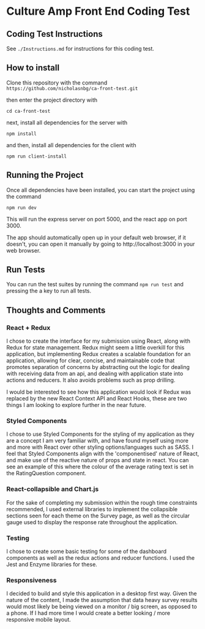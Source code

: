 # Culture Amp Front End Coding Test

## Coding Test Instructions

See `./Instructions.md` for instructions for this coding test.

## How to install

Clone this repository with the command `https://github.com/nicholasnbg/ca-front-test.git`

then enter the project directory with

`cd ca-front-test`

next, install all dependencies for the server with

`npm install`

and then, install all dependencies for the client with

`npm run client-install`

## Running the Project

Once all dependencies have been installed, you can start the project using the command

`npm run dev`

This will run the express server on port 5000, and the react app on port 3000.

The app should automatically open up in your default web browser, if it doesn't, you can open it manually by going to http://localhost:3000 in your web browser.

## Run Tests

You can run the test suites by running the command `npm run test` and pressing the a key to run all tests.

## Thoughts and Comments

### React + Redux

I chose to create the interface for my submission using React, along with Redux for state management. Redux might seem a little overkill for this application, but implementing Redux creates a scalable foundation for an application, allowing for clear, concise, and maintainable code that promotes separation of concerns by abstracting out the logic for dealing with receiving data from an api, and dealing with application state into actions and reducers. It also avoids problems such as prop drilling.

I would be interested to see how this application would look if Redux was replaced by the new React Context API and React Hooks, these are two things I am looking to explore further in the near future.

### Styled Components

I chose to use Styled Components for the styling of my application as they are a concept I am very familiar with, and have found myself using more and more with React over other styling options/languages such as SASS. I feel that Styled Components align with the 'componentised' nature of React, and make use of the reactive nature of props and state in react. You can see an example of this where the colour of the average rating text is set in the RatingQuestion component.

### React-collapsible and Chart.js

For the sake of completing my submission within the rough time constraints recommended, I used external libraries to implement the collapsible sections seen for each theme on the Survey page, as well as the circular gauge used to display the response rate throughout the application.

### Testing

I chose to create some basic testing for some of the dashboard components as well as the redux actions and reducer functions. I used the Jest and Enzyme libraries for these.

### Responsiveness

I decided to build and style this application in a desktop first way. Given the nature of the content, I made the assumption that data heavy survey results would most likely be being viewed on a monitor / big screen, as opposed to a phone. If I had more time I would create a better looking / more responsive mobile layout.
